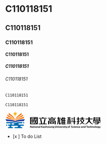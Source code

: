 # C110118151
## C110118151
### C110118151
#### C110118151
##### C110118151
###### C110118151
`C110118151`
```big zone
C110118151
```
![NKUST](logo.png '高科大')
- [x ] To do List
